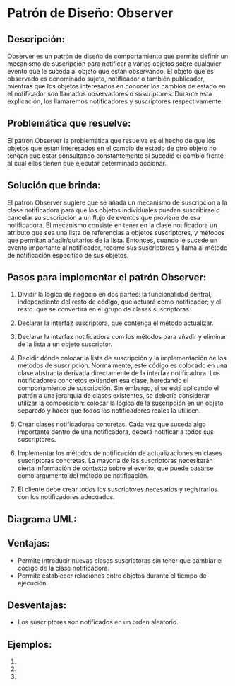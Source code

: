 # Patrón de Diseño: Observer

## Descripción:

Observer es un patrón de diseño de comportamiento que permite definir un mecanismo de suscripción para notificar a varios objetos sobre cualquier evento que le suceda al objeto que están observando. El objeto que es observado es denominado sujeto, notificador o también publicador, mientras que los objetos interesados en conocer los cambios de estado en el notificador son llamados observadores o suscriptores. Durante esta explicación, los llamaremos notificadores y suscriptores respectivamente.

## Problemática que resuelve:

El patrón Observer la problemática que resuelve es el hecho de que los objetos que estan interesados en el cambio de estado de otro objeto no tengan que estar consultando constantemente si sucedió el cambio frente al cual ellos tienen que ejecutar determinado accionar.

## Solución que brinda:

El patrón Observer sugiere que se añada un mecanismo de suscripción a la clase notificadora para que los objetos individuales puedan suscribirse o cancelar su suscripción a un flujo de eventos que proviene de esa notificadora. El mecanismo consiste en tener en la clase notificadora un atributo que sea una lista de referencias a objetos suscriptores, y métodos que permitan añadir/quitarlos de la lista. Entonces, cuando le sucede un evento importante al notificador, recorre sus suscriptores y llama al método de notificación específico de sus objetos.

## Pasos para implementar el patrón Observer:

1. Dividir la logica de negocio en dos partes: la funcionalidad central, independiente del resto de código, que actuará como notificador; y el resto. que se convertirá en el grupo de clases suscriptoras.

2. Declarar la interfaz suscriptora, que contenga el método actualizar.

3. Declarar la interfaz notificadora com los métodos para añadir y eliminar de la lista a un objeto suscriptor.

4. Decidir dónde colocar la lista de suscripción y la implementación de los métodos de suscripción. Normalmente, este código es colocado en una clase abstracta derivada directamente de la interfaz notificadora. Los notificadores concretos extienden esa clase, heredando el comportamiento de suscripción. Sin embargo, si se está aplicando el patrón a una jerarquía de clases existentes, se debería considerar utilizar la composición: colocar la lógica de la suscripción en un objeto separado y hacer que todos los notificadores reales la utilicen.

5. Crear clases notificadoras concretas. Cada vez que suceda algo importante dentro de una notificadora, deberá notificar a todos sus suscriptores.

6. Implementar los métodos de notificación de actualizaciones en clases suscriptoras concretas. La mayoría de las suscriptoras necesitarán cierta información de contexto sobre el evento, que puede pasarse como argumento del método de notificación.

7. El cliente debe crear todos los suscriptores necesarios y registrarlos con los notificadores adecuados.

## Diagrama UML:

## Ventajas:

* Permite introducir nuevas clases suscriptoras sin tener que cambiar el código de la clase notificadora. 
* Permite establecer relaciones entre objetos durante el tiempo de ejecución.

## Desventajas:
* Los suscriptores son notificados en un orden aleatorio.

## Ejemplos:

1. 

2. 

3. 
